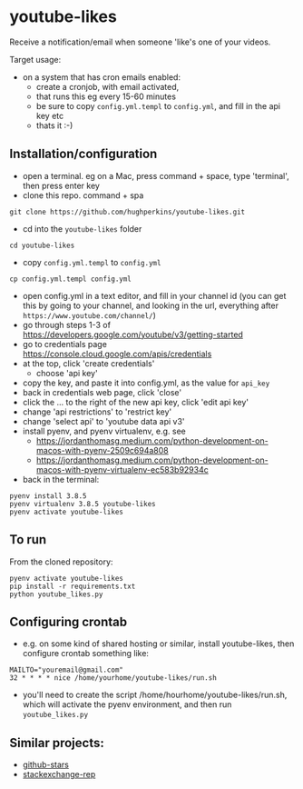 # youtube-likes

Receive a notification/email when someone 'like's one of your videos.

Target usage:
- on a system that has cron emails enabled:
  - create a cronjob, with email activated,
  - that runs this eg every 15-60 minutes
  - be sure to copy `config.yml.templ` to `config.yml`, and fill in the api key etc
  - thats it :-)

## Installation/configuration

- open a terminal. eg on a Mac, press command + space, type 'terminal', then press enter key
- clone this repo. command + spa
```
git clone https://github.com/hughperkins/youtube-likes.git
```
- cd into the `youtube-likes` folder
```
cd youtube-likes
```
- copy `config.yml.templ` to `config.yml`
```
cp config.yml.templ config.yml
```
- open config.yml in a text editor, and fill in your channel id (you can get this by going to your channel, and looking in the url, everything after `https://www.youtube.com/channel/`)
- go through steps 1-3 of https://developers.google.com/youtube/v3/getting-started
- go to credentials page https://console.cloud.google.com/apis/credentials
- at the top, click 'create credentials'
  - choose 'api key'
- copy the key, and paste it into config.yml, as the value for `api_key`
- back in credentials web page, click 'close'
- click the ... to the right of the new api key, click 'edit api key'
- change 'api restrictions' to 'restrict key'
- change 'select api' to 'youtube data api v3'
- install pyenv, and pyenv virtualenv, e.g. see
  - https://jordanthomasg.medium.com/python-development-on-macos-with-pyenv-2509c694a808
  - https://jordanthomasg.medium.com/python-development-on-macos-with-pyenv-virtualenv-ec583b92934c
- back in the terminal:
```
pyenv install 3.8.5
pyenv virtualenv 3.8.5 youtube-likes
pyenv activate youtube-likes
```

## To run

From the cloned repository:
```
pyenv activate youtube-likes
pip install -r requirements.txt
python youtube_likes.py
```

## Configuring crontab

- e.g. on some kind of shared hosting or similar, install youtube-likes, then configure crontab something like:
```
MAILTO="youremail@gmail.com"
32 * * * * nice /home/yourhome/youtube-likes/run.sh
```
- you'll need to create the script /home/hourhome/youtube-likes/run.sh, which will activate the pyenv environment, and then run   `youtube_likes.py`

## Similar projects:

- [github-stars](https://github.com/hughperkins/github-stars)
- [stackexchange-rep](https://github.com/hughperkins/stackexchange-rep)
